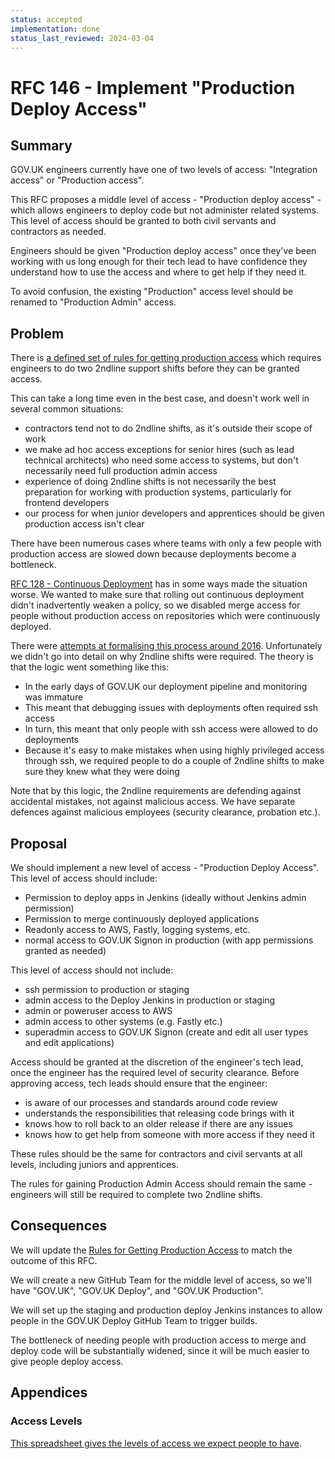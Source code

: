 ```yaml
---
status: accepted
implementation: done
status_last_reviewed: 2024-03-04
---
```


# RFC 146 - Implement "Production Deploy Access"

## Summary

GOV.UK engineers currently have one of two levels of access: "Integration access" or "Production access".

This RFC proposes a middle level of access - "Production deploy access" - which allows engineers to deploy code but not administer related systems. This level of access should be granted to both civil servants and contractors as needed.

Engineers should be given "Production deploy access" once they've been working with us long enough for their tech lead to have confidence they understand how to use the access and where to get help if they need it.

To avoid confusion, the existing "Production" access level should be renamed to "Production Admin" access.

## Problem

There is [a defined set of rules for getting production access](https://docs.publishing.service.gov.uk/manual/rules-for-getting-production-access.html) which requires engineers to do two 2ndline support shifts before they can be granted access.

This can take a long time even in the best case, and doesn't work well in several common situations:

- contractors tend not to do 2ndline shifts, as it's outside their scope of work
- we make ad hoc access exceptions for senior hires (such as lead technical architects) who need some access to systems, but don't necessarily need full production admin access
- experience of doing 2ndline shifts is not necessarily the best preparation for working with production systems, particularly for frontend developers
- our process for when junior developers and apprentices should be given production access isn't clear

There have been numerous cases where teams with only a few people with production access are slowed down because deployments become a bottleneck.

[RFC 128 - Continuous Deployment](https://github.com/alphagov/govuk-rfcs/blob/main/rfc-128-continuous-deployment.md) has in some ways made the situation worse. We wanted to make sure that rolling out continuous deployment didn't inadvertently weaken a policy, so we disabled merge access for people without production access on repositories which were continuously deployed.

There were [attempts at formalising this process around 2016](https://docs.google.com/document/d/1lo1JAkFIeWrIl-7bzkzps8rYi2hscV6IOpDzc8dhFLs/edit#). Unfortunately we didn't go into detail on why 2ndline shifts were required. The theory is that the logic went something like this:

- In the early days of GOV.UK our deployment pipeline and monitoring was immature
- This meant that debugging issues with deployments often required ssh access
- In turn, this meant that only people with ssh access were allowed to do deployments
- Because it's easy to make mistakes when using highly privileged access through ssh, we required people to do a couple of 2ndline shifts to make sure they knew what they were doing

Note that by this logic, the 2ndline requirements are defending against accidental mistakes, not against malicious access. We have separate defences against malicious employees (security clearance, probation etc.).

## Proposal

We should implement a new level of access - "Production Deploy Access". This level of access should include:

- Permission to deploy apps in Jenkins (ideally without Jenkins admin permission)
- Permission to merge continuously deployed applications
- Readonly access to AWS, Fastly, logging systems, etc.
- normal access to GOV.UK Signon in production (with app permissions granted as needed)

This level of access should not include:

- ssh permission to production or staging
- admin access to the Deploy Jenkins in production or staging
- admin or poweruser access to AWS
- admin access to other systems (e.g. Fastly etc.)
- superadmin access to GOV.UK Signon (create and edit all user types and edit applications)

Access should be granted at the discretion of the engineer's tech lead, once the engineer has the required level of security clearance. Before approving access, tech leads should ensure that the engineer:

- is aware of our processes and standards around code review
- understands the responsibilities that releasing code brings with it
- knows how to roll back to an older release if there are any issues
- knows how to get help from someone with more access if they need it

These rules should be the same for contractors and civil servants at all levels, including juniors and apprentices.

The rules for gaining Production Admin Access should remain the same - engineers will still be required to complete two 2ndline shifts.

## Consequences

We will update the [Rules for Getting Production Access](https://docs.publishing.service.gov.uk/manual/rules-for-getting-production-access.html) to match the outcome of this RFC.

We will create a new GitHub Team for the middle level of access, so we'll have "GOV.UK", "GOV.UK Deploy", and "GOV.UK Production".

We will set up the staging and production deploy Jenkins instances to allow people in the GOV.UK Deploy GitHub Team to trigger builds.

The bottleneck of needing people with production access to merge and deploy code will be substantially widened, since it will be much easier to give people deploy access.

## Appendices

### Access Levels

[This spreadsheet gives the levels of access we expect people to have](https://docs.google.com/spreadsheets/d/1oqy7tKpB8mHBhHQ9jAZu0NR0GKKZXOqtQGBKHYVnpmk/edit#gid=0).
